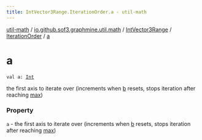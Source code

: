 ```yaml
---
title: IntVector3Range.IterationOrder.a - util-math
---
```


[util-math](../../../index.html) / [io.github.sof3.graphmine.util.math](../../index.html) / [IntVector3Range](../index.html) / [IterationOrder](index.html) / [a](./a.html)

# a

`val a: `[`Int`](https://kotlinlang.org/api/latest/jvm/stdlib/kotlin/-int/index.html)

the first axis to iterate over (increments when [b](b.html) resets, stops iteration after reaching [max](https://kotlinlang.org/api/latest/jvm/stdlib/kotlin.collections/max.html))

### Property

`a` - the first axis to iterate over (increments when [b](b.html) resets, stops iteration after reaching [max](https://kotlinlang.org/api/latest/jvm/stdlib/kotlin.collections/max.html))
